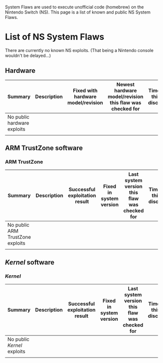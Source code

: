System Flaws are used to execute unofficial code (homebrew) on the
Nintendo Switch (NS). This page is a list of known and public NS System
Flaws.

# List of NS System Flaws

There are currently no known NS exploits. (That being a Nintendo console
wouldn't be
delayed...)

## Hardware

| Summary                     | Description | Fixed with hardware model/revision | Newest hardware model/revision this flaw was checked for | Timeframe this was discovered | Discovered by |
| --------------------------- | ----------- | ---------------------------------- | -------------------------------------------------------- | ----------------------------- | ------------- |
| No public hardware exploits |             |                                    |                                                          |                               |               |
|                             |             |                                    |                                                          |                               |               |

## ARM TrustZone software

### ARM TrustZone

| Summary                          | Description | Successful exploitation result | Fixed in system version | Last system version this flaw was checked for | Timeframe this was discovered | Public disclosure timeframe | Discovered by |
| -------------------------------- | ----------- | ------------------------------ | ----------------------- | --------------------------------------------- | ----------------------------- | --------------------------- | ------------- |
| No public ARM TrustZone exploits |             |                                |                         |                                               |                               |                             |               |
|                                  |             |                                |                         |                                               |                               |                             |               |

## *Kernel* software

### *Kernel*

| Summary                     | Description | Successful exploitation result | Fixed in system version | Last system version this flaw was checked for | Timeframe this was discovered | Public disclosure timeframe | Discovered by |
| --------------------------- | ----------- | ------------------------------ | ----------------------- | --------------------------------------------- | ----------------------------- | --------------------------- | ------------- |
| No public *Kernel* exploits |             |                                |                         |                                               |                               |                             |               |
|                             |             |                                |                         |                                               |                               |                             |               |
